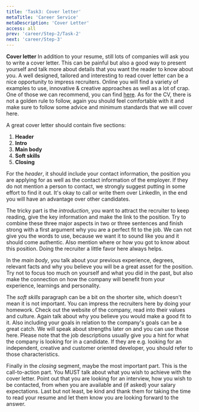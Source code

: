 ```yaml
---
title: 'Task3: Cover letter'
metaTitle: 'Career Service'
metaDescription: 'Cover Letter'
access: all
prev: 'career/Step-2/Task-2'
next: 'career/Step-3'
---
```


**Cover letter**
In addition to your resume, still lots of companies will ask you to write a cover letter. 
This can be painful but also a good way to present yourself and talk more about details that you want the reader to know about you. A well designed, tailored and interesting to read cover letter can be a nice opportunity to impress recruiters. 
Online you will find a variety of examples to use, innovative & creative approaches as well as a lot of crap. One of those we can recommend, you can find [here](https://resumegenius.com/cover-letter-examples).
As for the CV, there is not a golden rule to follow, again you should feel comfortable with it and make sure to follow some advice and minimum standards that we will cover here.

A great cover letter should contain five sections:

 1. **Header**
 2. **Intro**
 3. **Main body**
 4. **Soft skills**
 5. **Closing**

 For the *header*, it should include your contact information, the position you are applying for as well as the contact information of the employer. If they do not mention a person to contact, we strongly suggest putting in some effort to find it out. It's okay to call or write them over LinkedIn, in the end you will have an advantage over other candidates.

The tricky part is the *introduction*, you want to attract the recruiter to keep reading, give the key information and make the link to the position. Try to combine these three major aspects in two or three sentences and finish strong with a first argument why you are a perfect fit to the job. We can not give you the words to use, because we want it to sound like you and it should come authentic. 
Also mention where or how you got to know about this position. Doing the recruiter a little favor here always helps.

In the *main body*, you talk about your previous experience, degrees, relevant facts and why you believe you will be a great asset for the position. Try not to focus too much on yourself and what you did in the past, but also make the connection on how the company will benefit from your experience, learnings and personality.

The *soft skills* paragraph can be a bit on the shorter site, which doesn't mean it is not important. You can impress the recruiters here by doing your homework. Check out the website of the company, read into their values and culture. Again talk about why you believe you would make a good fit to it. Also including your goals in relation to the company's goals can be a great catch. We will speak about strengths later on and you can use those here. Please note that the job descriptions usually give you a hint for what the company is looking for in a candidate.
If they are e.g. looking for an independent, creative and customer oriented developer, you should refer to those characteristics.  

Finally in the *closing* segment, maybe the most important part. This is the call-to-action part. You MUST talk about what you wish to achieve with the cover letter. Point out that you are looking for an interview, how you wish to be contacted, from when you are available and (if asked) your salary expectations. Last but not least, be kind and thank them for taking the time to read your resume and let them know you are looking forward to the answer.
